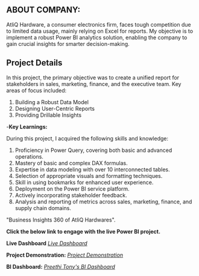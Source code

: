 ## ABOUT COMPANY:

AtliQ Hardware, a consumer electronics firm, faces tough competition due to limited data usage, mainly relying on Excel for reports. My objective is to implement a robust Power BI analytics solution, enabling the company to gain crucial insights for smarter decision-making.

## Project Details

In this project, the primary objective was to create a unified report for stakeholders in sales, marketing, finance, and the executive team. Key areas of focus included:

1. Building a Robust Data Model
2. Designing User-Centric Reports
3. Providing Drillable Insights

-**Key Learnings:**

During this project, I acquired the following skills and knowledge:

1. Proficiency in Power Query, covering both basic and advanced operations.
2. Mastery of basic and complex DAX formulas.
3. Expertise in data modeling with over 10 interconnected tables.
4. Selection of appropriate visuals and formatting techniques.
5. Skill in using bookmarks for enhanced user experience.
6. Deployment on the Power BI service platform.
7. Actively incorporating stakeholder feedback.
8. Analysis and reporting of metrics across sales, marketing, finance, and supply chain domains.

"Business Insights 360 of AtliQ Hardwares".

**Click the below link to engage with the live Power BI project.**

**Live Dashboard** _[Live Dashboard](https://app.powerbi.com/view?r=eyJrIjoiOTI4NTE3YWUtMWU4Zi00Y2E3LTk0YzAtY2RhNGY2NTI2NWUyIiwidCI6ImM2ZTU0OWIzLTVmNDUtNDAzMi1hYWU5LWQ0MjQ0ZGM1YjJjNCJ9)_

**Project Demonstration:** _[Project Demonstration](https://www.youtube.com/embed/iK4mL4dCqzg?si=iA2Yir0neWlDhLXe)_

**BI Dashboard:** _[Preethi Tony's BI Dashboard](https://www.novypro.com/profile_projects/preethitony)_
